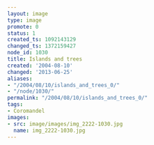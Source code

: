 ```yaml
---
layout: image
type: image
promote: 0
status: 1
created_ts: 1092143129
changed_ts: 1372159427
node_id: 1030
title: Islands and trees
created: '2004-08-10'
changed: '2013-06-25'
aliases:
- "/2004/08/10/islands_and_trees_0/"
- "/node/1030/"
permalink: "/2004/08/10/islands_and_trees_0/"
tags:
- Coromandel
images:
- src: image/images/img_2222-1030.jpg
  name: img_2222-1030.jpg
---
```


